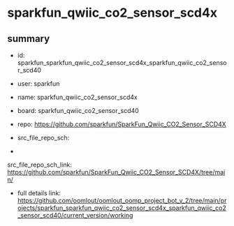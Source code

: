 # sparkfun_qwiic_co2_sensor_scd4x
 
## summary 
* id: sparkfun_sparkfun_qwiic_co2_sensor_scd4x_sparkfun_qwiic_co2_sensor_scd40
* user: sparkfun
* name: sparkfun_qwiic_co2_sensor_scd4x
* board: sparkfun_qwiic_co2_sensor_scd40
* repo: https://github.com/sparkfun/SparkFun_Qwiic_CO2_Sensor_SCD4X



* src_file_repo_sch: 
*
 src_file_repo_sch_link: https://github.com/sparkfun/SparkFun_Qwiic_CO2_Sensor_SCD4X/tree/main/
* full details link: https://github.com/oomlout/oomlout_oomp_project_bot_v_2/tree/main/projects/sparkfun_sparkfun_qwiic_co2_sensor_scd4x_sparkfun_qwiic_co2_sensor_scd40/current_version/working  






